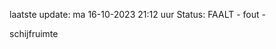 laatste update: 
ma 16-10-2023 21:12   uur 
Status: FAALT - fout - 
<div class="service R">schijfruimte</div>